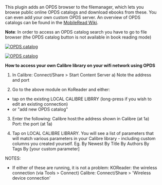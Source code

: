 This plugin adds an OPDS browser to the filemanager, which lets you browse public online OPDS catalogs and download ebooks from these. You can even add your own custom OPDS server. An overview of OPDS catalogs can be found in the [MobileRead Wiki](https://wiki.mobileread.com/wiki/OPDS).

**Note**: In order to access an OPDS catalog search you have to go to file browser (the OPDS catalog button is not available in book reading mode)

[![OPDS catalog](https://github.com/koreader/koreader/wiki/screenshots/screenshot_opds.png)](https://github.com/koreader/koreader/wiki/screenshots/screenshot_opds.png)

[![OPDS catalog](https://github.com/koreader/koreader/wiki/screenshots/screenshot_opds_server.png)](https://github.com/koreader/koreader/wiki/screenshots/screenshot_opds_server.png)



**How to access your own Calibre library on your wifi network using OPDS**

1. In Calibre:
Connect/Share > Start Content Server
a) Note the address and port

2. Go to the above module on KoReader and either:
- tap on the existing LOCAL CALIBRE LIBRRY (long-press if you wish to edit an existing connection)
- or "add new OPDS catalog"

3. Enter the following:
Calibre host:the address shown in Calibre (at 1a)
Port: the port (at 1a)

4. Tap on LOCAL CALIBRE LIBRARY. You will see a list of parameters that will match various parameters in your Calibre library - including custom columns you created yourself. 
Eg.
By Newest
By Title
By Authors
By Tags
By [your custom parameter]

NOTES:
* If either of these are running, it is not a problem:
KOReader: the wireless connection (via Tools > Connect)
Calibre: Connect/Share > 'Wireless device connection'